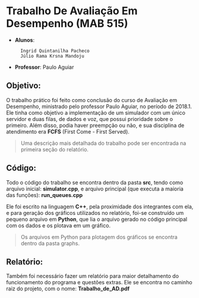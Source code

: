 # Trabalho De Avaliação Em Desempenho (MAB 515)

* **Alunos**: 
    
        Ingrid Quintanilha Pacheco
        Júlio Rama Krsna Mandoju

* **Professor**: Paulo Aguiar

## Objetivo:

O trabalho prático foi feito como conclusão do curso de Avaliação em Desempenho, ministrado pelo professor Paulo Aguiar, no período de 2018.1. Ele tinha como objetivo a implementação de um simulador com um único servidor e duas filas, de dados e voz, que possui prioridade sobre o primeiro. Além disso, podia haver preempção ou não, e sua disciplina de atendimento era **FCFS** (First Come - First Served).

> Uma descrição mais detalhada do trabalho pode ser encontrada na primeira seção do relatório.

## Código:

Todo o código do trabalho se encontra dentro da pasta **src**, tendo como arquivo inicial: **simulator.cpp**, e arquivo principal (que executa a maioria das funções): **run_queues.cpp**

Ele foi escrito na linguagem **C++**, pela proximidade dos integrantes com ela, e para geração dos gráficos utilizados no relatório, foi-se construído um pequeno arquivo em **Python**, que lia o arquivo gerado no código principal com os dados e os plotava em um gráfico.

> Os arquivos em Python para plotagem dos gráficos se encontra dentro da pasta graphs.

## Relatório:

Também foi necessário fazer um relatório para maior detalhamento do funcionamento do programa e questões extras. Ele se encontra no caminho raiz do projeto, com o nome: **Trabalho_de_AD.pdf**
